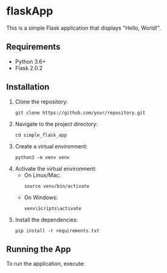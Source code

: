 # flaskApp
This is a simple Flask application that displays "Hello, World!".

## Requirements

- Python 3.6+
- Flask 2.0.2

## Installation

1. Clone the repository:
    ```
    git clone https://github.com/your/repository.git
    ```
2. Navigate to the project directory:
    ```
    cd simple_flask_app
    ```
3. Create a virtual environment:
    ```
    python3 -m venv venv
    ```
4. Activate the virtual environment:
    - On Linux/Mac:
      ```
      source venv/bin/activate
      ```
    - On Windows:
      ```
      venv\Scripts\activate
      ```
5. Install the dependencies:
    ```
    pip install -r requirements.txt
    ```

## Running the App

To run the application, execute:
